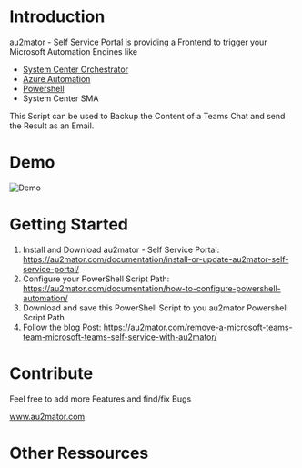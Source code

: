 # Introduction

au2mator - Self Service Portal is providing a Frontend to trigger your Microsoft Automation Engines like

- <a href="https://www.au2mator.com/orchestrator/?utm_source=GitHub&utm_medium=ReadMe&utm_campaign=M365BackupMSTeamsChat" target="_blank">System Center Orchestrator</a>
- <a href="https://www.au2mator.com/AzureAutomation/?utm_source=GitHub&utm_medium=ReadMe&utm_campaign=M365BackupMSTeamsChat" target="_blank">Azure Automation</a>
- <a href="https://www.au2mator.com/Powershell/?utm_source=GitHub&utm_medium=ReadMe&utm_campaign=M365BackupMSTeamsChat" target="_blank">Powershell</a>
- System Center SMA

This Script can be used to Backup the Content of a Teams Chat and send the Result as an Email.


# Demo
![Demo](/Demo/TEAMSBackupTeamsChat_GithubDemo.gif)


# Getting Started

1.	Install and Download au2mator - Self Service Portal: https://au2mator.com/documentation/install-or-update-au2mator-self-service-portal/
2.	Configure your PowerShell Script Path: https://au2mator.com/documentation/how-to-configure-powershell-automation/
3.	Download and save this PowerShell Script to you au2mator Powershell Script Path
4.	Follow the blog Post: https://au2mator.com/remove-a-microsoft-teams-team-microsoft-teams-self-service-with-au2mator/



# Contribute

Feel free to add more Features and find/fix Bugs

www.au2mator.com

# Other Ressources